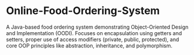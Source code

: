 # Online-Food-Ordering-System
A Java-based food ordering system demonstrating Object-Oriented Design and Implementation (OODI). Focuses on encapsulation using getters and setters, proper use of access modifiers (private, public, protected), and core OOP principles like abstraction, inheritance, and polymorphism.
